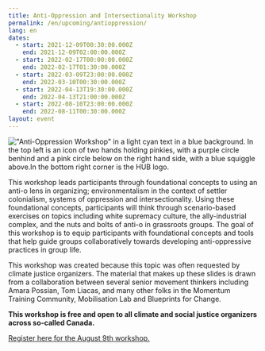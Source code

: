```yaml
---
title: Anti-Oppression and Intersectionality Workshop
permalink: /en/upcoming/antioppression/
lang: en
dates:
  - start: 2021-12-09T00:30:00.000Z
    end: 2021-12-09T02:00:00.000Z
  - start: 2022-02-17T00:00:00.000Z
    end: 2022-02-17T01:30:00.000Z
  - start: 2022-03-09T23:00:00.000Z
    end: 2022-03-10T00:30:00.000Z
  - start: 2022-04-13T19:30:00.000Z
    end: 2022-04-13T21:00:00.000Z
  - start: 2022-08-10T23:00:00.000Z
    end: 2022-08-11T00:30:00.000Z
layout: event
---
```

!["Anti-Oppression Workshop" in a light cyan text in a blue background. In the top left is an icon of two hands holding pinkies, with a purple circle benhind and a pink circle below on the right hand side, with a blue squiggle above.In the bottom right corner is the HUB logo.](/media/anti-oppression_and_intersectionality_websitezoom_banner.png "Anti-Oppression Workshop")

<!--StartFragment-->

This workshop leads participants through foundational concepts to using an anti-o lens in organizing; environmentalism in the context of settler colonialism, systems of oppression and intersectionality. Using these foundational concepts, participants will think through scenario-based exercises on topics including white supremacy culture, the ally-industrial complex, and the nuts and bolts of anti-o in grassroots groups. The goal of this workshop is to equip participants with foundational concepts and tools that help guide groups collaboratively towards developing anti-oppressive practices in group life.

This workshop was created because this topic was often requested by climate justice organizers. The material that makes up these slides is drawn from a collaboration between several senior movement thinkers including Amara Possian, Tom Liacas, and many other folks in the Momentum Training Community, Mobilisation Lab and Blueprints for Change.

**This workshop is free and open to all climate and social justice organizers across so-called Canada.**

<!--EndFragment-->

[Register here for the August 9th workshop.](https://us02web.zoom.us/meeting/register/tZUqce6qrz0oGNeKMAApjAct-mmteG7s4VV5)